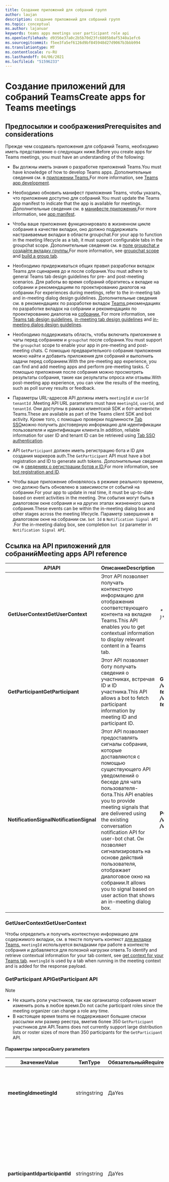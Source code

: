 ```yaml
---
title: Создание приложений для собраний групп
author: laujan
description: создание приложений для собраний групп
ms.topic: conceptual
ms.author: lajanuar
keywords: teams apps meetings user participant role api
ms.openlocfilehash: d9356e37a0c2b5b70d23fc6805b0af5340a1efc6
ms.sourcegitcommit: f5ee3fa5ef6126d9bf845948d27d9067b3bbb994
ms.translationtype: MT
ms.contentlocale: ru-RU
ms.lasthandoff: 04/06/2021
ms.locfileid: "51596233"
---
```

# <a name="create-apps-for-teams-meetings"></a><span data-ttu-id="787c5-104">Создание приложений для собраний Teams</span><span class="sxs-lookup"><span data-stu-id="787c5-104">Create apps for Teams meetings</span></span>

## <a name="prerequisites-and-considerations"></a><span data-ttu-id="787c5-105">Предпосылки и соображения</span><span class="sxs-lookup"><span data-stu-id="787c5-105">Prerequisites and considerations</span></span>

<span data-ttu-id="787c5-106">Прежде чем создавать приложения для собраний Teams, необходимо иметь представление о следующих ниже.</span><span class="sxs-lookup"><span data-stu-id="787c5-106">Before you create apps for Teams meetings, you must have an understanding of the following:</span></span>

* <span data-ttu-id="787c5-107">Вы должны иметь знания о разработке приложений Teams.</span><span class="sxs-lookup"><span data-stu-id="787c5-107">You must have knowledge of how to develop Teams apps.</span></span> <span data-ttu-id="787c5-108">Дополнительные сведения см. в [приложении Teams.](../overview.md)</span><span class="sxs-lookup"><span data-stu-id="787c5-108">For more information, see [Teams app development](../overview.md).</span></span>

* <span data-ttu-id="787c5-109">Необходимо обновить манифест приложения Teams, чтобы указать, что приложение доступно для собраний.</span><span class="sxs-lookup"><span data-stu-id="787c5-109">You must update the Teams app manifest to indicate that the app is available for meetings.</span></span> <span data-ttu-id="787c5-110">Дополнительные сведения см. в [манифесте приложения.](#update-your-app-manifest)</span><span class="sxs-lookup"><span data-stu-id="787c5-110">For more information, see [app manifest](#update-your-app-manifest).</span></span>

* <span data-ttu-id="787c5-111">Чтобы ваше приложение функционировало в жизненном цикле собрания в качестве вкладки, оно должно поддерживать настраиваемые вкладки в области groupchat.</span><span class="sxs-lookup"><span data-stu-id="787c5-111">For your app to function in the meeting lifecycle as a tab, it must support configurable tabs in the groupchat scope.</span></span> <span data-ttu-id="787c5-112">Дополнительные сведения см. в [поле groupchat и](../resources/schema/manifest-schema.md#configurabletabs) [создайте вкладку группы.](../build-your-first-app/build-channel-tab.md)</span><span class="sxs-lookup"><span data-stu-id="787c5-112">For more information, see [groupchat scope](../resources/schema/manifest-schema.md#configurabletabs) and [build a group tab](../build-your-first-app/build-channel-tab.md).</span></span>

* <span data-ttu-id="787c5-113">Необходимо придерживаться общих правил разработки вкладок Teams для сценариев до и после собрания.</span><span class="sxs-lookup"><span data-stu-id="787c5-113">You must adhere to general Teams tab design guidelines for pre- and post-meeting scenarios.</span></span> <span data-ttu-id="787c5-114">Для работы во время собраний обратитесь к вкладке на собрании и рекомендациям по проектированию диалогов на собрании.</span><span class="sxs-lookup"><span data-stu-id="787c5-114">For experiences during meetings, refer to the in-meeting tab and in-meeting dialog design guidelines.</span></span> <span data-ttu-id="787c5-115">Дополнительные сведения см. в рекомендациях по разработке вкладок [Teams,](../tabs/design/tabs.md)рекомендациях по разработке вкладок на собрании и рекомендациях по проектированию диалогов на [собрании.](../apps-in-teams-meetings/design/designing-apps-in-meetings.md#use-an-in-meeting-dialog) [](../apps-in-teams-meetings/design/designing-apps-in-meetings.md#use-an-in-meeting-tab)</span><span class="sxs-lookup"><span data-stu-id="787c5-115">For more information, see [Teams tab design guidelines](../tabs/design/tabs.md), [in-meeting tab design guidelines](../apps-in-teams-meetings/design/designing-apps-in-meetings.md#use-an-in-meeting-tab) and [in-meeting dialog design guidelines](../apps-in-teams-meetings/design/designing-apps-in-meetings.md#use-an-in-meeting-dialog).</span></span>

* <span data-ttu-id="787c5-116">Необходимо поддерживать область, чтобы включить приложение в чаты перед собранием и `groupchat` после собрания.</span><span class="sxs-lookup"><span data-stu-id="787c5-116">You must support the `groupchat` scope to enable your app in pre-meeting and post-meeting chats.</span></span> <span data-ttu-id="787c5-117">С помощью предварительного собрания приложения можно найти и добавить приложения для собраний и выполнить задачи перед собранием.</span><span class="sxs-lookup"><span data-stu-id="787c5-117">With the pre-meeting app experience, you can find and add meeting apps and perform pre-meeting tasks.</span></span> <span data-ttu-id="787c5-118">С помощью приложения после собрания можно просмотреть результаты собрания, такие как результаты опроса или отзывы.</span><span class="sxs-lookup"><span data-stu-id="787c5-118">With post-meeting app experience, you can view the results of the meeting, such as poll survey results or feedback.</span></span>

* <span data-ttu-id="787c5-119">Параметры URL-адресов API должны иметь `meetingId` и `userId` `tenantId` .</span><span class="sxs-lookup"><span data-stu-id="787c5-119">Meeting API URL parameters must have `meetingId`, `userId`, and `tenantId`.</span></span> <span data-ttu-id="787c5-120">Они доступны в рамках клиентской SDK и бот-активности Teams.</span><span class="sxs-lookup"><span data-stu-id="787c5-120">These are available as part of the Teams client SDK and bot activity.</span></span> <span data-ttu-id="787c5-121">Кроме того, с помощью проверки подлинности [Tab SSO](../tabs/how-to/authentication/auth-aad-sso.md)можно получить достоверную информацию для идентификации пользователя и идентификации клиента.</span><span class="sxs-lookup"><span data-stu-id="787c5-121">In addition, reliable information for user ID and tenant ID can be retrieved using [Tab SSO authentication](../tabs/how-to/authentication/auth-aad-sso.md).</span></span>

* <span data-ttu-id="787c5-122">API `GetParticipant` должен иметь регистрацию бота и ID для создания маркеров auth.</span><span class="sxs-lookup"><span data-stu-id="787c5-122">The `GetParticipant` API must have a bot registration and ID to generate auth tokens.</span></span> <span data-ttu-id="787c5-123">Дополнительные сведения см. в [сведениях о регистрации ботов и ID.](../build-your-first-app/build-bot.md)</span><span class="sxs-lookup"><span data-stu-id="787c5-123">For more information, see [bot registration and ID](../build-your-first-app/build-bot.md).</span></span>

* <span data-ttu-id="787c5-124">Чтобы ваше приложение обновлялось в режиме реального времени, оно должно быть обновлено в зависимости от событий на собрании.</span><span class="sxs-lookup"><span data-stu-id="787c5-124">For your app to update in real time, it must be up-to-date based on event activities in the meeting.</span></span> <span data-ttu-id="787c5-125">Эти события могут быть в диалоговом окне собрания и на других этапах жизненного цикла собрания.</span><span class="sxs-lookup"><span data-stu-id="787c5-125">These events can be within the in-meeting dialog box and other stages across the meeting lifecycle.</span></span> <span data-ttu-id="787c5-126">Параметр завершения в диалоговом окне на собрании см. `bot Id` в `Notification Signal API` .</span><span class="sxs-lookup"><span data-stu-id="787c5-126">For the in-meeting dialog box, see completion `bot Id` parameter in `Notification Signal API`.</span></span>

## <a name="meeting-apps-api-reference"></a><span data-ttu-id="787c5-127">Ссылка на API приложений для собраний</span><span class="sxs-lookup"><span data-stu-id="787c5-127">Meeting apps API reference</span></span>

|<span data-ttu-id="787c5-128">API</span><span class="sxs-lookup"><span data-stu-id="787c5-128">API</span></span>|<span data-ttu-id="787c5-129">Описание</span><span class="sxs-lookup"><span data-stu-id="787c5-129">Description</span></span>|<span data-ttu-id="787c5-130">Запрос</span><span class="sxs-lookup"><span data-stu-id="787c5-130">Request</span></span>|<span data-ttu-id="787c5-131">Source</span><span class="sxs-lookup"><span data-stu-id="787c5-131">Source</span></span>|
|---|---|----|---|
|<span data-ttu-id="787c5-132">**GetUserContext**</span><span class="sxs-lookup"><span data-stu-id="787c5-132">**GetUserContext**</span></span>| <span data-ttu-id="787c5-133">Этот API позволяет получать контекстную информацию для отображения соответствующего контента на вкладке Teams.</span><span class="sxs-lookup"><span data-stu-id="787c5-133">This API enables you to get contextual information to display relevant content in a Teams tab.</span></span> |<span data-ttu-id="787c5-134">_**microsoftTeams.getContext() => { /*...\* / } )*\*_</span><span class="sxs-lookup"><span data-stu-id="787c5-134">_**microsoftTeams.getContext( ( ) => {  /*...*/ } )**_</span></span>|<span data-ttu-id="787c5-135">Клиент Microsoft Teams SDK</span><span class="sxs-lookup"><span data-stu-id="787c5-135">Microsoft Teams client SDK</span></span>|
|<span data-ttu-id="787c5-136">**GetParticipant**</span><span class="sxs-lookup"><span data-stu-id="787c5-136">**GetParticipant**</span></span>| <span data-ttu-id="787c5-137">Этот API позволяет боту получать сведения о участниках, встречая ID и ID участника.</span><span class="sxs-lookup"><span data-stu-id="787c5-137">This API allows a bot to fetch participant information by meeting ID and participant ID.</span></span> |<span data-ttu-id="787c5-138">**GET** _**/v1/meetings/{meetingId}/participants/{participantsId}?tenantId={tenantId}**_</span><span class="sxs-lookup"><span data-stu-id="787c5-138">**GET** _**/v1/meetings/{meetingId}/participants/{participantId}?tenantId={tenantId}**_</span></span> |<span data-ttu-id="787c5-139">Microsoft Bot Framework SDK</span><span class="sxs-lookup"><span data-stu-id="787c5-139">Microsoft Bot Framework SDK</span></span>|
|<span data-ttu-id="787c5-140">**NotificationSignal**</span><span class="sxs-lookup"><span data-stu-id="787c5-140">**NotificationSignal**</span></span> | <span data-ttu-id="787c5-141">Этот API позволяет предоставлять сигналы собрания, которые доставляются с помощью существующего API уведомлений о беседе для чата пользователя-бота.</span><span class="sxs-lookup"><span data-stu-id="787c5-141">This API enables you to provide meeting signals that are delivered using the existing conversation notification API for user-bot chat.</span></span> <span data-ttu-id="787c5-142">Он позволяет сигнализировать на основе действий пользователя, отображает диалоговое окно на собрании.</span><span class="sxs-lookup"><span data-stu-id="787c5-142">It allows you to signal based on user action that shows an in-meeting dialog box.</span></span> |<span data-ttu-id="787c5-143">**POST** _**/v3/conversations/{conversationId}/activities**_</span><span class="sxs-lookup"><span data-stu-id="787c5-143">**POST** _**/v3/conversations/{conversationId}/activities**_</span></span>|<span data-ttu-id="787c5-144">Microsoft Bot Framework SDK</span><span class="sxs-lookup"><span data-stu-id="787c5-144">Microsoft Bot Framework SDK</span></span>|

### <a name="getusercontext"></a><span data-ttu-id="787c5-145">GetUserContext</span><span class="sxs-lookup"><span data-stu-id="787c5-145">GetUserContext</span></span>

<span data-ttu-id="787c5-146">Чтобы определить и получить контекстную информацию для содержимого вкладки, см. в тексте получить контекст [для вкладки Teams.](../tabs/how-to/access-teams-context.md#getting-context-by-using-the-microsoft-teams-javascript-library) `meetingId` используется вкладками при работе в контексте собрания и добавляется для полезной нагрузки ответа.</span><span class="sxs-lookup"><span data-stu-id="787c5-146">To identify and retrieve contextual information for your tab content, see [get context for your Teams tab](../tabs/how-to/access-teams-context.md#getting-context-by-using-the-microsoft-teams-javascript-library). `meetingId` is used by a tab when running in the meeting context and is added for the response payload.</span></span>

### <a name="getparticipant-api"></a><span data-ttu-id="787c5-147">GetParticipant API</span><span class="sxs-lookup"><span data-stu-id="787c5-147">GetParticipant API</span></span>

> [!NOTE]
> * <span data-ttu-id="787c5-148">Не кэшить роли участников, так как организатор собрания может изменить роль в любое время.</span><span class="sxs-lookup"><span data-stu-id="787c5-148">Do not cache participant roles since the meeting organizer can change a role any time.</span></span>
> * <span data-ttu-id="787c5-149">В настоящее время teams не поддерживают большие списки рассылки или размер реестра, вметив более 350 `GetParticipant` участников для API.</span><span class="sxs-lookup"><span data-stu-id="787c5-149">Teams does not currently support large distribution lists or roster sizes of more than 350 participants for the `GetParticipant` API.</span></span>

#### <a name="query-parameters"></a><span data-ttu-id="787c5-150">Параметры запроса</span><span class="sxs-lookup"><span data-stu-id="787c5-150">Query parameters</span></span>

|<span data-ttu-id="787c5-151">Значение</span><span class="sxs-lookup"><span data-stu-id="787c5-151">Value</span></span>|<span data-ttu-id="787c5-152">Тип</span><span class="sxs-lookup"><span data-stu-id="787c5-152">Type</span></span>|<span data-ttu-id="787c5-153">Обязательный</span><span class="sxs-lookup"><span data-stu-id="787c5-153">Required</span></span>|<span data-ttu-id="787c5-154">Описание</span><span class="sxs-lookup"><span data-stu-id="787c5-154">Description</span></span>|
|---|---|----|---|
|<span data-ttu-id="787c5-155">**meetingId**</span><span class="sxs-lookup"><span data-stu-id="787c5-155">**meetingId**</span></span>| <span data-ttu-id="787c5-156">string</span><span class="sxs-lookup"><span data-stu-id="787c5-156">string</span></span> | <span data-ttu-id="787c5-157">Да</span><span class="sxs-lookup"><span data-stu-id="787c5-157">Yes</span></span> | <span data-ttu-id="787c5-158">Идентификатор собрания доступен через Bot Invoke и Teams Client SDK.</span><span class="sxs-lookup"><span data-stu-id="787c5-158">The meeting identifier is available through Bot Invoke and Teams Client SDK.</span></span>|
|<span data-ttu-id="787c5-159">**participantId**</span><span class="sxs-lookup"><span data-stu-id="787c5-159">**participantId**</span></span>| <span data-ttu-id="787c5-160">string</span><span class="sxs-lookup"><span data-stu-id="787c5-160">string</span></span> | <span data-ttu-id="787c5-161">Да</span><span class="sxs-lookup"><span data-stu-id="787c5-161">Yes</span></span> | <span data-ttu-id="787c5-162">ID участника — это пользовательский ИД.</span><span class="sxs-lookup"><span data-stu-id="787c5-162">The participant ID is the user ID.</span></span> <span data-ttu-id="787c5-163">Он доступен в SSO tab, Bot Invoke и Teams Client SDK.</span><span class="sxs-lookup"><span data-stu-id="787c5-163">It is available in Tab SSO, Bot Invoke, and Teams Client SDK.</span></span> <span data-ttu-id="787c5-164">Рекомендуется получить ID участника из SSO Tab.</span><span class="sxs-lookup"><span data-stu-id="787c5-164">It is recommended to get a participant ID from the Tab SSO.</span></span> |
|<span data-ttu-id="787c5-165">**tenantId**</span><span class="sxs-lookup"><span data-stu-id="787c5-165">**tenantId**</span></span>| <span data-ttu-id="787c5-166">string</span><span class="sxs-lookup"><span data-stu-id="787c5-166">string</span></span> | <span data-ttu-id="787c5-167">Да</span><span class="sxs-lookup"><span data-stu-id="787c5-167">Yes</span></span> | <span data-ttu-id="787c5-168">Для пользователей-клиентов требуется ID клиента.</span><span class="sxs-lookup"><span data-stu-id="787c5-168">The tenant ID is required for the tenant users.</span></span> <span data-ttu-id="787c5-169">Он доступен в SSO tab, Bot Invoke и Teams Client SDK.</span><span class="sxs-lookup"><span data-stu-id="787c5-169">It is available in Tab SSO, Bot Invoke, and Teams Client SDK.</span></span> <span data-ttu-id="787c5-170">Рекомендуется получить ID клиента из SSO tab.</span><span class="sxs-lookup"><span data-stu-id="787c5-170">It is recommended to get a tenant ID from the Tab SSO.</span></span> |

#### <a name="example"></a><span data-ttu-id="787c5-171">Пример</span><span class="sxs-lookup"><span data-stu-id="787c5-171">Example</span></span>

# <a name="c"></a>[<span data-ttu-id="787c5-172">C#</span><span class="sxs-lookup"><span data-stu-id="787c5-172">C#</span></span>](#tab/dotnet)

```csharp
protected override async Task OnMessageActivityAsync(ITurnContext<IMessageActivity> turnContext, CancellationToken cancellationToken)
{
  TeamsMeetingParticipant participant = GetMeetingParticipantAsync(turnContext, "yourMeetingId", "yourParticipantId", "yourTenantId");
  TeamsChannelAccount member = participant.User;
  MeetingParticipantInfo meetingInfo = participant.Meeting;
  ConversationAccount conversation = participant.Conversation;

  await turnContext.SendActivityAsync(MessageFactory.Text($"The participant role is: {meetingInfo.Role}"), cancellationToken);
}

```

# <a name="javascript"></a>[<span data-ttu-id="787c5-173">JavaScript</span><span class="sxs-lookup"><span data-stu-id="787c5-173">JavaScript</span></span>](#tab/javascript)

```typescript

export class MyBot extends TeamsActivityHandler {
    constructor() {
        super();
        this.onMessage(async (context, next) => {
            TeamsMeetingParticipant participant = getMeetingParticipant(turnContext, "yourMeetingId", "yourParticipantId", "yourTenantId");
            let member = participant.user;
            let meetingInfo = participant.meeting;
            let conversation = participant.conversation;
            
            await context.sendActivity(`The participant role is: '${meetingInfo.role}'`);
            await next();
        });
    }
}

```

# <a name="json"></a>[<span data-ttu-id="787c5-174">JSON</span><span class="sxs-lookup"><span data-stu-id="787c5-174">JSON</span></span>](#tab/json)

```http
GET /v1/meetings/{meetingId}/participants/{participantId}?tenantId={tenantId}
```

* * *

<span data-ttu-id="787c5-175">Тело ответа JSON для `GetParticipant` API:</span><span class="sxs-lookup"><span data-stu-id="787c5-175">The JSON response body for `GetParticipant` API is:</span></span>

```json
{
   "user":{
      "id":"29:1JKiJGPAX9TTxtGxhVo0wLx_zwzo-gG8Z-X03306vBwi9p-xMTEbDXsT6KH7-0kkTS8cD-2zkrsoV6f5WJ6_aYw",
      "aadObjectId":"e236c4bf-88b1-4f3a-b1d7-8891dfc332b5",
      "name":"Bob Young",
      "givenName":"Bob",
      "surname":"Young",
      "email":"Bob.young@microsoft.com",
      "userPrincipalName":"Bob.young@microsoft.com",
      "tenantId":"2fe477ab-0efc-4dfd-bde2-484374e2c373",
      "userRole":"user"
   },
   "meeting":{
      "role ":"Presenter",
      "inMeeting":true
   },
   "conversation":{
      "id":"<conversation id>",
      "isGroup":true
   }
}
```

#### <a name="response-codes"></a><span data-ttu-id="787c5-176">Коды ответа</span><span class="sxs-lookup"><span data-stu-id="787c5-176">Response codes</span></span>

|<span data-ttu-id="787c5-177">Код ответа</span><span class="sxs-lookup"><span data-stu-id="787c5-177">Response code</span></span>|<span data-ttu-id="787c5-178">Описание</span><span class="sxs-lookup"><span data-stu-id="787c5-178">Description</span></span>|
|---|---|
| <span data-ttu-id="787c5-179">**403**</span><span class="sxs-lookup"><span data-stu-id="787c5-179">**403**</span></span> | <span data-ttu-id="787c5-180">Приложение не может получать сведения о участниках.</span><span class="sxs-lookup"><span data-stu-id="787c5-180">The app is not allowed to get participant information.</span></span> <span data-ttu-id="787c5-181">Это наиболее распространенный ответ на ошибки, который запускается, если приложение не установлено на собрании.</span><span class="sxs-lookup"><span data-stu-id="787c5-181">This is the most common error response and is triggered if the app is not installed in the meeting.</span></span> <span data-ttu-id="787c5-182">Например, если приложение отключено администратором клиента или заблокировано во время переноса веб-сайтов в прямом эфире.</span><span class="sxs-lookup"><span data-stu-id="787c5-182">For example, if the app is disabled by tenant admin or blocked during live site migration.</span></span>|
| <span data-ttu-id="787c5-183">**200**</span><span class="sxs-lookup"><span data-stu-id="787c5-183">**200**</span></span> | <span data-ttu-id="787c5-184">Данные участника успешно извлекаются.</span><span class="sxs-lookup"><span data-stu-id="787c5-184">The participant information is successfully retrieved.</span></span>|
| <span data-ttu-id="787c5-185">**401**</span><span class="sxs-lookup"><span data-stu-id="787c5-185">**401**</span></span> | <span data-ttu-id="787c5-186">Приложение отвечает недействительным маркером.</span><span class="sxs-lookup"><span data-stu-id="787c5-186">The app responds with an invalid token.</span></span>|
| <span data-ttu-id="787c5-187">**404**</span><span class="sxs-lookup"><span data-stu-id="787c5-187">**404**</span></span> | <span data-ttu-id="787c5-188">Собрание истеко или участник не может быть найден.</span><span class="sxs-lookup"><span data-stu-id="787c5-188">The meeting has either expired or participant cannot be found.</span></span>|
| <span data-ttu-id="787c5-189">**500**</span><span class="sxs-lookup"><span data-stu-id="787c5-189">**500**</span></span> | <span data-ttu-id="787c5-190">Срок действия собрания истек более 60 дней с момента окончания собрания, либо у участника нет разрешений, основанных на их роли.</span><span class="sxs-lookup"><span data-stu-id="787c5-190">The meeting has either expired more than 60 days since the meeting ended or the participant does not have permissions based on their role.</span></span>|

### <a name="notificationsignal-api"></a><span data-ttu-id="787c5-191">NotificationSignal API</span><span class="sxs-lookup"><span data-stu-id="787c5-191">NotificationSignal API</span></span>

<span data-ttu-id="787c5-192">Все пользователи на собрании получают уведомления, отправленные через `NotificationSignal` API.</span><span class="sxs-lookup"><span data-stu-id="787c5-192">All users in a meeting receive the notifications sent through the `NotificationSignal` API.</span></span>

> [!NOTE]
> * <span data-ttu-id="787c5-193">При вызове диалогового окна на собрании содержимое представляется в качестве сообщения чата.</span><span class="sxs-lookup"><span data-stu-id="787c5-193">When an in-meeting dialog box is invoked, the content is presented as a chat message.</span></span>
> * <span data-ttu-id="787c5-194">В настоящее время отправка целевых уведомлений не поддерживается.</span><span class="sxs-lookup"><span data-stu-id="787c5-194">Currently, sending targeted notifications is not supported.</span></span>

#### <a name="query-parameters"></a><span data-ttu-id="787c5-195">Параметры запроса</span><span class="sxs-lookup"><span data-stu-id="787c5-195">Query parameters</span></span>

|<span data-ttu-id="787c5-196">Значение</span><span class="sxs-lookup"><span data-stu-id="787c5-196">Value</span></span>|<span data-ttu-id="787c5-197">Тип</span><span class="sxs-lookup"><span data-stu-id="787c5-197">Type</span></span>|<span data-ttu-id="787c5-198">Обязательный</span><span class="sxs-lookup"><span data-stu-id="787c5-198">Required</span></span>|<span data-ttu-id="787c5-199">Описание</span><span class="sxs-lookup"><span data-stu-id="787c5-199">Description</span></span>|
|---|---|----|---|
|<span data-ttu-id="787c5-200">**conversationId**</span><span class="sxs-lookup"><span data-stu-id="787c5-200">**conversationId**</span></span>| <span data-ttu-id="787c5-201">string</span><span class="sxs-lookup"><span data-stu-id="787c5-201">string</span></span> | <span data-ttu-id="787c5-202">Да</span><span class="sxs-lookup"><span data-stu-id="787c5-202">Yes</span></span> | <span data-ttu-id="787c5-203">Идентификатор беседы доступен в рамках вызова бота</span><span class="sxs-lookup"><span data-stu-id="787c5-203">The conversation identifier is available as part of bot invoke</span></span> |

#### <a name="example"></a><span data-ttu-id="787c5-204">Пример</span><span class="sxs-lookup"><span data-stu-id="787c5-204">Example</span></span>

<span data-ttu-id="787c5-205">Объявляется `Bot ID` в манифесте, и бот получает объект результата.</span><span class="sxs-lookup"><span data-stu-id="787c5-205">The `Bot ID` is declared in the manifest and the bot receives a result object.</span></span>

> [!NOTE]
> * <span data-ttu-id="787c5-206">Параметр `completionBotId` необязательный `externalResourceUrl` в примере запрашиваемой полезной нагрузки.</span><span class="sxs-lookup"><span data-stu-id="787c5-206">The `completionBotId` parameter of the `externalResourceUrl` is optional in the requested payload example.</span></span> <span data-ttu-id="787c5-207">`Bot ID` объявляется в манифесте, и бот получает объект результата.</span><span class="sxs-lookup"><span data-stu-id="787c5-207">`Bot ID` is declared in the manifest and the bot receives a result object.</span></span>
> * <span data-ttu-id="787c5-208">Параметры `externalResourceUrl` ширины и высоты должны быть в пикселях.</span><span class="sxs-lookup"><span data-stu-id="787c5-208">The `externalResourceUrl` width and height parameters must be in pixels.</span></span> <span data-ttu-id="787c5-209">Чтобы размеры были в пределах допустимого, см. в [рекомендациях по проектированию.](design/designing-apps-in-meetings.md)</span><span class="sxs-lookup"><span data-stu-id="787c5-209">To ensure the dimensions are within the allowed limits, see [design guidelines](design/designing-apps-in-meetings.md).</span></span>
> * <span data-ttu-id="787c5-210">URL-адрес — это страница, загруженная в диалоговом окне на `<iframe>` собрании.</span><span class="sxs-lookup"><span data-stu-id="787c5-210">The URL is the page loaded as an `<iframe>` in the in-meeting dialog box.</span></span> <span data-ttu-id="787c5-211">Домен должен быть в массиве приложения в `validDomains` манифесте приложения.</span><span class="sxs-lookup"><span data-stu-id="787c5-211">The domain must be in the app's `validDomains` array in your app manifest.</span></span>

# <a name="c"></a>[<span data-ttu-id="787c5-212">C#</span><span class="sxs-lookup"><span data-stu-id="787c5-212">C#</span></span>](#tab/dotnet)

```csharp
Activity activity = MessageFactory.Text("This is a meeting signal test");

activity.ChannelData = new TeamsChannelData
  {
    Notification = new NotificationInfo()
                    {
                        AlertInMeeting = true,
                        ExternalResourceUrl = "https://teams.microsoft.com/l/bubble/APP_ID?url=<url>&height=<height>&width=<width>&title=<title>&completionBotId=BOT_APP_ID"
                    }
  };
await turnContext.SendActivityAsync(activity).ConfigureAwait(false);
```

# <a name="javascript"></a>[<span data-ttu-id="787c5-213">JavaScript</span><span class="sxs-lookup"><span data-stu-id="787c5-213">JavaScript</span></span>](#tab/javascript)

```javascript

const replyActivity = MessageFactory.text('Hi'); // this could be an adaptive card instead
replyActivity.channelData = {
    notification: {
        alertInMeeting: true,
        externalResourceUrl: 'https://teams.microsoft.com/l/bubble/APP_ID?url=<url>&height=<height>&width=<width>&title=<title>&completionBotId=BOT_APP_ID’
    }
};
await context.sendActivity(replyActivity);
```

# <a name="json"></a>[<span data-ttu-id="787c5-214">JSON</span><span class="sxs-lookup"><span data-stu-id="787c5-214">JSON</span></span>](#tab/json)

```http
POST /v3/conversations/{conversationId}/activities

{
    "type": "message",
    "text": "John Phillips assigned you a weekly todo",
    "summary": "Don't forget to meet with Marketing next week",
    "channelData": {
        "notification": {
            "alertInMeeting": true,
            "externalResourceUrl": "https://teams.microsoft.com/l/bubble/APP_ID?url=<url>&height=<height>&width=<width>&title=<title>&completionBotId=BOT_APP_ID"
        }
    },
    "replyToId": "1493070356924"
}
```

* * *

#### <a name="response-codes"></a><span data-ttu-id="787c5-215">Коды ответа</span><span class="sxs-lookup"><span data-stu-id="787c5-215">Response codes</span></span>

|<span data-ttu-id="787c5-216">Код ответа</span><span class="sxs-lookup"><span data-stu-id="787c5-216">Response code</span></span>|<span data-ttu-id="787c5-217">Описание</span><span class="sxs-lookup"><span data-stu-id="787c5-217">Description</span></span>|
|---|---|
| <span data-ttu-id="787c5-218">**201**</span><span class="sxs-lookup"><span data-stu-id="787c5-218">**201**</span></span> | <span data-ttu-id="787c5-219">Успешно отправляется действие с сигналом</span><span class="sxs-lookup"><span data-stu-id="787c5-219">The activity with signal is successfully sent</span></span> |
| <span data-ttu-id="787c5-220">**401**</span><span class="sxs-lookup"><span data-stu-id="787c5-220">**401**</span></span> | <span data-ttu-id="787c5-221">Приложение отвечает недействительным маркером.</span><span class="sxs-lookup"><span data-stu-id="787c5-221">The app responds with an invalid token.</span></span> |
| <span data-ttu-id="787c5-222">**403**</span><span class="sxs-lookup"><span data-stu-id="787c5-222">**403**</span></span> | <span data-ttu-id="787c5-223">Приложение не может отправить сигнал.</span><span class="sxs-lookup"><span data-stu-id="787c5-223">The app is unable to send the signal.</span></span> <span data-ttu-id="787c5-224">Это может произойти из-за различных причин, таких как отключение приложения администратором клиента, блокировка приложения во время переноса веб-сайта в прямом эфире и так далее.</span><span class="sxs-lookup"><span data-stu-id="787c5-224">This can happen due to various reasons such as the tenant admin disables the app, the app is blocked during live site migration, and so on.</span></span> <span data-ttu-id="787c5-225">В этом случае полезное сообщение содержит подробное сообщение об ошибке.</span><span class="sxs-lookup"><span data-stu-id="787c5-225">In this case, the payload contains a detailed error message.</span></span> |
| <span data-ttu-id="787c5-226">**404**</span><span class="sxs-lookup"><span data-stu-id="787c5-226">**404**</span></span> | <span data-ttu-id="787c5-227">Чат собрания не существует.</span><span class="sxs-lookup"><span data-stu-id="787c5-227">The meeting chat does not exist.</span></span> |

## <a name="enable-your-app-for-teams-meetings"></a><span data-ttu-id="787c5-228">Включить приложение для собраний Teams</span><span class="sxs-lookup"><span data-stu-id="787c5-228">Enable your app for Teams meetings</span></span>

### <a name="update-your-app-manifest"></a><span data-ttu-id="787c5-229">Обновление манифеста приложения</span><span class="sxs-lookup"><span data-stu-id="787c5-229">Update your app manifest</span></span>

<span data-ttu-id="787c5-230">Возможности приложения собраний объявляются в манифесте приложения с помощью `configurableTabs` массивов и `scopes` `context` массивов.</span><span class="sxs-lookup"><span data-stu-id="787c5-230">The meetings app capabilities are declared in your app manifest using the `configurableTabs`, `scopes`, and `context` arrays.</span></span> <span data-ttu-id="787c5-231">Область определяет, кому и в котором контекст определяет, где доступно ваше приложение.</span><span class="sxs-lookup"><span data-stu-id="787c5-231">Scope defines to whom and context defines where your app is available.</span></span>

> [!NOTE]
> <span data-ttu-id="787c5-232">Попробуйте обновить манифест приложения с помощью [схемы манифеста.](../resources/schema/manifest-schema-dev-preview.md)</span><span class="sxs-lookup"><span data-stu-id="787c5-232">Try updating your app manifest with the [manifest schema](../resources/schema/manifest-schema-dev-preview.md).</span></span>
> <span data-ttu-id="787c5-233">Приложениям на собраниях нужна *область группового чата.*</span><span class="sxs-lookup"><span data-stu-id="787c5-233">Apps in meetings need *groupchat* scope.</span></span> <span data-ttu-id="787c5-234">Область *команды* работает только для вкладок в каналах.</span><span class="sxs-lookup"><span data-stu-id="787c5-234">The *team* scope works for tabs in channels only.</span></span>

```json

"configurableTabs": [
    {
      "configurationUrl": "https://contoso.com/teamstab/configure",
      "canUpdateConfiguration": true,
      "scopes": [
        "team",
        "groupchat"
      ],
      "context":[
        "channelTab",
        "privateChatTab",
        "meetingChatTab",
        "meetingDetailsTab",
        "meetingSidePanel",
        "meetingStage"
     ]
    }
  ]
```
> [!NOTE]
> <span data-ttu-id="787c5-235">`meetingStage` в настоящее время доступна только в предварительном просмотре разработчика.</span><span class="sxs-lookup"><span data-stu-id="787c5-235">`meetingStage` is currently available in developer preview only.</span></span>

### <a name="context-property"></a><span data-ttu-id="787c5-236">Свойство Context</span><span class="sxs-lookup"><span data-stu-id="787c5-236">Context property</span></span>

<span data-ttu-id="787c5-237">Вкладка `context` и свойства позволяют `scopes` определить, где должно отображаться ваше приложение.</span><span class="sxs-lookup"><span data-stu-id="787c5-237">The tab `context` and `scopes` properties enable you to determine where your app must appear.</span></span> <span data-ttu-id="787c5-238">Вкладки в области или области `team` `groupchat` могут иметь несколько контекстов.</span><span class="sxs-lookup"><span data-stu-id="787c5-238">Tabs in the `team` or `groupchat` scope can have more than one context.</span></span> <span data-ttu-id="787c5-239">Ниже ниже 10 значений для свойства, из которого можно использовать все или некоторые `context` из этих значений:</span><span class="sxs-lookup"><span data-stu-id="787c5-239">Following are the values for the `context` property from which you can use all or some of the values:</span></span>

|<span data-ttu-id="787c5-240">Значение</span><span class="sxs-lookup"><span data-stu-id="787c5-240">Value</span></span>|<span data-ttu-id="787c5-241">Описание</span><span class="sxs-lookup"><span data-stu-id="787c5-241">Description</span></span>|
|---|---|
| <span data-ttu-id="787c5-242">**channelTab**</span><span class="sxs-lookup"><span data-stu-id="787c5-242">**channelTab**</span></span> | <span data-ttu-id="787c5-243">Вкладка в загонах канала команды.</span><span class="sxs-lookup"><span data-stu-id="787c5-243">A tab in the header of a team channel.</span></span> |
| <span data-ttu-id="787c5-244">**privateChatTab**</span><span class="sxs-lookup"><span data-stu-id="787c5-244">**privateChatTab**</span></span> | <span data-ttu-id="787c5-245">Вкладка в загонах группового чата между набором пользователей, не в контексте группы или собрания.</span><span class="sxs-lookup"><span data-stu-id="787c5-245">A tab in the header of a group chat between a set of users not in the context of a team or meeting.</span></span> |
| <span data-ttu-id="787c5-246">**meetingChatTab**</span><span class="sxs-lookup"><span data-stu-id="787c5-246">**meetingChatTab**</span></span> | <span data-ttu-id="787c5-247">Вкладка в загонах группового чата между набором пользователей в контексте запланированного собрания.</span><span class="sxs-lookup"><span data-stu-id="787c5-247">A tab in the header of a group chat between a set of users in the context of a scheduled meeting.</span></span> |
| <span data-ttu-id="787c5-248">**meetingDetailsTab**</span><span class="sxs-lookup"><span data-stu-id="787c5-248">**meetingDetailsTab**</span></span> | <span data-ttu-id="787c5-249">Вкладка в загонах сведений о собрании для просмотра календаря.</span><span class="sxs-lookup"><span data-stu-id="787c5-249">A tab in the header of the meeting details view of the calendar.</span></span> |
| <span data-ttu-id="787c5-250">**meetingSidePanel**</span><span class="sxs-lookup"><span data-stu-id="787c5-250">**meetingSidePanel**</span></span> | <span data-ttu-id="787c5-251">Панель на собрании, открытая с помощью единой панели (U-bar).</span><span class="sxs-lookup"><span data-stu-id="787c5-251">An in-meeting panel opened via the unified bar (U-bar).</span></span> |
| <span data-ttu-id="787c5-252">**meetingStage**</span><span class="sxs-lookup"><span data-stu-id="787c5-252">**meetingStage**</span></span> | <span data-ttu-id="787c5-253">Приложение из боковогопанеля можно использовать на стадии собрания.</span><span class="sxs-lookup"><span data-stu-id="787c5-253">An app from the sidepanel can be shared to the meeting stage.</span></span> |

> [!NOTE]
> <span data-ttu-id="787c5-254">`Context` свойство в настоящее время не поддерживается для мобильных клиентов.</span><span class="sxs-lookup"><span data-stu-id="787c5-254">`Context` property is currently not supported on mobile clients.</span></span>

## <a name="configure-your-app-for-meeting-scenarios"></a><span data-ttu-id="787c5-255">Настройка приложения для сценариев собраний</span><span class="sxs-lookup"><span data-stu-id="787c5-255">Configure your app for meeting scenarios</span></span>

> [!NOTE]
> * <span data-ttu-id="787c5-256">Чтобы приложение было видимым в галерее вкладок, оно должно поддерживать настраиваемые вкладки и область группового чата.</span><span class="sxs-lookup"><span data-stu-id="787c5-256">For your app to be visible in the tab gallery it must support configurable tabs and the group chat scope.</span></span>
> * <span data-ttu-id="787c5-257">Мобильные клиенты поддерживают вкладки только на этапах предварительного и после собраний.</span><span class="sxs-lookup"><span data-stu-id="787c5-257">Mobile clients support tabs only in pre and post meeting stages.</span></span>
> * <span data-ttu-id="787c5-258">В настоящее время в мобильных клиентах не поддерживается диалоговое окно и вкладка на собрании.</span><span class="sxs-lookup"><span data-stu-id="787c5-258">The in-meeting experiences that is in-meeting dialog box and tab is currently not supported on mobile clients.</span></span> <span data-ttu-id="787c5-259">Дополнительные сведения см. [в руководстве по вкладки на мобильных](../tabs/design/tabs-mobile.md) устройствах при создании вкладок для мобильных устройств.</span><span class="sxs-lookup"><span data-stu-id="787c5-259">For more information, see [guidance for tabs on mobile](../tabs/design/tabs-mobile.md) when creating your tabs for mobile.</span></span>

### <a name="before-a-meeting"></a><span data-ttu-id="787c5-260">Перед собранием</span><span class="sxs-lookup"><span data-stu-id="787c5-260">Before a meeting</span></span>

<span data-ttu-id="787c5-261">Перед собранием пользователи могут добавлять вкладки, боты и расширения обмена сообщениями на собрание.</span><span class="sxs-lookup"><span data-stu-id="787c5-261">Before a meeting, users can add tabs, bots and messaging extensions to a meeting.</span></span> <span data-ttu-id="787c5-262">Пользователи с ролями организатора и презентовщика могут добавлять вкладки в собрание.</span><span class="sxs-lookup"><span data-stu-id="787c5-262">Users with organizer and presenter roles can add tabs to a meeting.</span></span>

<span data-ttu-id="787c5-263">**Добавление вкладки к собранию**</span><span class="sxs-lookup"><span data-stu-id="787c5-263">**To add a tab to a meeting**</span></span>

1. <span data-ttu-id="787c5-264">В календаре выберите собрание, на которое нужно добавить вкладку.</span><span class="sxs-lookup"><span data-stu-id="787c5-264">In your calendar, select a meeting to which you want to add a tab.</span></span>
1. <span data-ttu-id="787c5-265">Выберите **вкладку Details** и выберите плюс</span><span class="sxs-lookup"><span data-stu-id="787c5-265">Select the **Details** tab and select plus</span></span> <img src="~/assets/images/apps-in-meetings/plusbutton.png" alt="Plus button" width="30"/><span data-ttu-id="787c5-266">.</span><span class="sxs-lookup"><span data-stu-id="787c5-266">.</span></span> <span data-ttu-id="787c5-267">Отображается галерея вкладок.</span><span class="sxs-lookup"><span data-stu-id="787c5-267">The tab gallery appears.</span></span>

    ![Опыт предварительного собрания](../assets/images/apps-in-meetings/PreMeeting.png)

1. <span data-ttu-id="787c5-269">В галерее вкладок выберите приложение, которое необходимо добавить, и выполните необходимые действия.</span><span class="sxs-lookup"><span data-stu-id="787c5-269">In the tab gallery, select the app that you want to add and follow the steps as required.</span></span> <span data-ttu-id="787c5-270">Приложение устанавливается в качестве вкладки.</span><span class="sxs-lookup"><span data-stu-id="787c5-270">The app is installed as a tab.</span></span>
    > [!NOTE] 
    > <span data-ttu-id="787c5-271">В настоящее время на вкладке "Собрания" сведения о собраниях и сведения о участниках не поддерживаются.</span><span class="sxs-lookup"><span data-stu-id="787c5-271">Currently, in meetings tab, getting meeting details and participant information is not supported.</span></span>

<span data-ttu-id="787c5-272">**Добавление расширения обмена сообщениями на собрание**</span><span class="sxs-lookup"><span data-stu-id="787c5-272">**To add a messaging extension to a meeting**</span></span>

1. <span data-ttu-id="787c5-273">Выберите меню эллипсов или &#x25CF;&#x25CF;&#x25CF; , расположенное в области композитных сообщений в чате.</span><span class="sxs-lookup"><span data-stu-id="787c5-273">Select the ellipses or overflow menu &#x25CF;&#x25CF;&#x25CF; located in the compose message area in the chat.</span></span>
1. <span data-ttu-id="787c5-274">Выберите приложение, которое необходимо добавить, и выполните необходимые действия.</span><span class="sxs-lookup"><span data-stu-id="787c5-274">Select the app that you want to add and follow the steps as required.</span></span> <span data-ttu-id="787c5-275">Приложение устанавливается в качестве расширения обмена сообщениями.</span><span class="sxs-lookup"><span data-stu-id="787c5-275">The app is installed as a messaging extension.</span></span>

<span data-ttu-id="787c5-276">**Добавление бота на собрание**</span><span class="sxs-lookup"><span data-stu-id="787c5-276">**To add a bot to a meeting**</span></span>

<span data-ttu-id="787c5-277">В чате собраний **@** введите ключ и выберите **Get bots**.</span><span class="sxs-lookup"><span data-stu-id="787c5-277">In a meeting chat enter the **@** key and select **Get bots**.</span></span>

> [!NOTE]
> * <span data-ttu-id="787c5-278">Удостоверение пользователя должно быть подтверждено с помощью [SSO Tabs.](../tabs/how-to/authentication/auth-aad-sso.md)</span><span class="sxs-lookup"><span data-stu-id="787c5-278">The user identity must be confirmed using [Tabs SSO](../tabs/how-to/authentication/auth-aad-sso.md).</span></span> <span data-ttu-id="787c5-279">После проверки подлинности приложение может получить роль пользователя с помощью `GetParticipant` API.</span><span class="sxs-lookup"><span data-stu-id="787c5-279">After authentication, the app can retrieve the user role using the `GetParticipant` API.</span></span>
> * <span data-ttu-id="787c5-280">В зависимости от роли пользователя приложение может предоставлять определенные функции.</span><span class="sxs-lookup"><span data-stu-id="787c5-280">Based on the user role, the app has the capability to provide role specific experiences.</span></span> <span data-ttu-id="787c5-281">Например, приложение для опроса позволяет создавать новый опрос только организаторам и презентаторам.</span><span class="sxs-lookup"><span data-stu-id="787c5-281">For example, a polling app allows only organizers and presenters to create a new poll.</span></span>
> * <span data-ttu-id="787c5-282">Назначения ролей могут быть изменены во время собрания.</span><span class="sxs-lookup"><span data-stu-id="787c5-282">Role assignments can be changed while a meeting is in progress.</span></span> <span data-ttu-id="787c5-283">Дополнительные сведения см. [в сведениях о ролях в собрании Teams.](https://support.microsoft.com/office/roles-in-a-teams-meeting-c16fa7d0-1666-4dde-8686-0a0bfe16e019)</span><span class="sxs-lookup"><span data-stu-id="787c5-283">For more information, see [roles in a Teams meeting](https://support.microsoft.com/office/roles-in-a-teams-meeting-c16fa7d0-1666-4dde-8686-0a0bfe16e019).</span></span>

### <a name="during-a-meeting"></a><span data-ttu-id="787c5-284">Во время собрания</span><span class="sxs-lookup"><span data-stu-id="787c5-284">During a meeting</span></span>

#### <a name="sidepanel"></a><span data-ttu-id="787c5-285">sidePanel</span><span class="sxs-lookup"><span data-stu-id="787c5-285">sidePanel</span></span>

<span data-ttu-id="787c5-286">В sidePanel можно настроить опыт собрания, который позволяет организаторам и презентаторам иметь различные представления и действия.</span><span class="sxs-lookup"><span data-stu-id="787c5-286">With the sidePanel, you can customize experiences in a meeting that enable organizers and presenters to have different set of views and actions.</span></span> <span data-ttu-id="787c5-287">В манифесте приложения необходимо добавить sidePanel в массив контекста.</span><span class="sxs-lookup"><span data-stu-id="787c5-287">In your app manifest, you must add sidePanel to the context array.</span></span> <span data-ttu-id="787c5-288">В собрании и во всех сценариях приложение отрисовка в вкладке в собрании шириной 320 пикселей.</span><span class="sxs-lookup"><span data-stu-id="787c5-288">In the meeting and in all scenarios, the app is rendered in an in-meeting tab that is 320 pixels in width.</span></span> <span data-ttu-id="787c5-289">Дополнительные сведения см. в [интерфейсе FrameContext.](https://docs.microsoft.com/javascript/api/@microsoft/teams-js/framecontext?view=msteams-client-js-latest&preserve-view=true
)</span><span class="sxs-lookup"><span data-stu-id="787c5-289">For more information, see [FrameContext interface](https://docs.microsoft.com/javascript/api/@microsoft/teams-js/framecontext?view=msteams-client-js-latest&preserve-view=true
).</span></span>

<span data-ttu-id="787c5-290">Чтобы использовать `userContext` API для соответственного маршрута запросов, см. [в рубрике Teams SDK.](../tabs/how-to/access-teams-context.md#user-context)</span><span class="sxs-lookup"><span data-stu-id="787c5-290">To use the `userContext` API to route requests accordingly, see [Teams SDK](../tabs/how-to/access-teams-context.md#user-context).</span></span> <span data-ttu-id="787c5-291">См. [поток проверки подлинности Teams для вкладок.](../tabs/how-to/authentication/auth-flow-tab.md)</span><span class="sxs-lookup"><span data-stu-id="787c5-291">See [Teams authentication flow for tabs](../tabs/how-to/authentication/auth-flow-tab.md).</span></span> <span data-ttu-id="787c5-292">Поток проверки подлинности для вкладок очень похож на поток auth для веб-сайтов.</span><span class="sxs-lookup"><span data-stu-id="787c5-292">Authentication flow for tabs is very similar to the auth flow for websites.</span></span> <span data-ttu-id="787c5-293">Таким образом, вкладки могут напрямую использовать OAuth 2.0.</span><span class="sxs-lookup"><span data-stu-id="787c5-293">So tabs can use OAuth 2.0 directly.</span></span> <span data-ttu-id="787c5-294">См., платформа удостоверений Майкрософт и поток кода авторизации [OAuth 2.0.](/azure/active-directory/develop/v2-oauth2-auth-code-flow)</span><span class="sxs-lookup"><span data-stu-id="787c5-294">See, [Microsoft identity platform and OAuth 2.0 authorization code flow](/azure/active-directory/develop/v2-oauth2-auth-code-flow).</span></span>

<span data-ttu-id="787c5-295">Расширение обмена сообщениями работает так, как и ожидалось, когда пользователь находится в представлении на собрании, и пользователь может отправлять составить карточки расширения сообщений.</span><span class="sxs-lookup"><span data-stu-id="787c5-295">Messaging extension works as expected when a user is in an in-meeting view and the user can post compose message extension cards.</span></span> <span data-ttu-id="787c5-296">AppName in-meeting — это инструмент, который сообщает имя приложения на собрании U-bar.</span><span class="sxs-lookup"><span data-stu-id="787c5-296">AppName in-meeting is a tooltip that states the app name in-meeting U-bar.</span></span>

#### <a name="in-meeting-dialog"></a><span data-ttu-id="787c5-297">Диалоговое окно собрания</span><span class="sxs-lookup"><span data-stu-id="787c5-297">In-meeting dialog</span></span>

<span data-ttu-id="787c5-298">Диалоговое окно на собрании можно использовать для вовлечения участников во время собрания и сбора сведений или отзывов во время собрания.</span><span class="sxs-lookup"><span data-stu-id="787c5-298">The in-meeting dialog box can be used to engage participants during the meeting and collect information or feedback during the meeting.</span></span> <span data-ttu-id="787c5-299">Используйте [`NotificationSignal`](/graph/api/resources/notifications-api-overview?view=graph-rest-beta&preserve-view=true) API для сигнала о том, что необходимо вызвать уведомление о пузыре.</span><span class="sxs-lookup"><span data-stu-id="787c5-299">Use the [`NotificationSignal`](/graph/api/resources/notifications-api-overview?view=graph-rest-beta&preserve-view=true) API to signal that a bubble notification must be triggered.</span></span> <span data-ttu-id="787c5-300">В качестве полезной нагрузки запроса уведомлений включайте URL-адрес, на котором будет хозяйствовать контент.</span><span class="sxs-lookup"><span data-stu-id="787c5-300">As part of the notification request payload, include the URL where the content to be shown is hosted.</span></span>

<span data-ttu-id="787c5-301">Диалоговое окно на собрании не должно использовать модуль задач.</span><span class="sxs-lookup"><span data-stu-id="787c5-301">In-meeting dialog must not use task module.</span></span> <span data-ttu-id="787c5-302">Модуль задач не вызывается в чате собрания.</span><span class="sxs-lookup"><span data-stu-id="787c5-302">Task module is not invoked in a meeting chat.</span></span> <span data-ttu-id="787c5-303">Url-адрес внешнего ресурса используется для отображения пузыря контента на собрании.</span><span class="sxs-lookup"><span data-stu-id="787c5-303">An external resource URL is used to display content bubble in a meeting.</span></span> <span data-ttu-id="787c5-304">Этот метод можно `submitTask` использовать для отправки данных в чате собраний.</span><span class="sxs-lookup"><span data-stu-id="787c5-304">You can use the `submitTask` method to submit data in a meeting chat.</span></span>

> [!NOTE]
> * <span data-ttu-id="787c5-305">Необходимо вызвать функцию [submitTask()](../task-modules-and-cards/task-modules/task-modules-bots.md#submitting-the-result-of-a-task-module) для автоматического увольнения после действия пользователя в веб-представлении.</span><span class="sxs-lookup"><span data-stu-id="787c5-305">You must invoke the [submitTask()](../task-modules-and-cards/task-modules/task-modules-bots.md#submitting-the-result-of-a-task-module) function to dismiss automatically after a user takes an action in the web-view.</span></span> <span data-ttu-id="787c5-306">Это требование для отправки приложения.</span><span class="sxs-lookup"><span data-stu-id="787c5-306">This is a requirement for app submission.</span></span> <span data-ttu-id="787c5-307">Дополнительные сведения см. в [модуле задач Teams SDK.](/javascript/api/@microsoft/teams-js/microsoftteams.tasks?view=msteams-client-js-latest#submittask-string---object--string---string---&preserve-view=true)</span><span class="sxs-lookup"><span data-stu-id="787c5-307">For more information, see [Teams SDK task module](/javascript/api/@microsoft/teams-js/microsoftteams.tasks?view=msteams-client-js-latest#submittask-string---object--string---string---&preserve-view=true).</span></span>
> * <span data-ttu-id="787c5-308">Если вы хотите, чтобы ваше приложение поддержало анонимных пользователей, то при первоначальном запросе необходимо использовать метаданные запроса в объекте, а не `from.id` `from` `from.aadObjectId` метаданные запроса.</span><span class="sxs-lookup"><span data-stu-id="787c5-308">If you want your app to support anonymous users, your initial invoke request payload must rely on the `from.id` request metadata in the `from` object, not the `from.aadObjectId` request metadata.</span></span> <span data-ttu-id="787c5-309">`from.id` является ИД пользователя и `from.aadObjectId` является ИД Azure Active Directory (AAD).</span><span class="sxs-lookup"><span data-stu-id="787c5-309">`from.id` is the user ID and `from.aadObjectId` is the Azure Active Directory (AAD) ID of the user.</span></span> <span data-ttu-id="787c5-310">Дополнительные сведения см. в [таблицах](../task-modules-and-cards/task-modules/task-modules-tabs.md) с использованием модулей задач и созданием и [отправкой модуля задач.](../messaging-extensions/how-to/action-commands/create-task-module.md?tabs=dotnet#the-initial-invoke-request)</span><span class="sxs-lookup"><span data-stu-id="787c5-310">For more information, see [using task modules in tabs](../task-modules-and-cards/task-modules/task-modules-tabs.md) and [create and send the task module](../messaging-extensions/how-to/action-commands/create-task-module.md?tabs=dotnet#the-initial-invoke-request).</span></span>

#### <a name="share-to-stage"></a><span data-ttu-id="787c5-311">Share to stage</span><span class="sxs-lookup"><span data-stu-id="787c5-311">Share to stage</span></span> 

> [!NOTE]
> <span data-ttu-id="787c5-312">Эта возможность является avaialable только в предварительном просмотре инсайдерской версии разработчика</span><span class="sxs-lookup"><span data-stu-id="787c5-312">This capability is avaialable only in insider dev preview</span></span>


<span data-ttu-id="787c5-313">Эта возможность дает разработчикам возможность делиться приложением на стадии собрания.</span><span class="sxs-lookup"><span data-stu-id="787c5-313">This capability gives developers the ability to share an app to the meeting stage.</span></span> <span data-ttu-id="787c5-314">Включив совместное использование на этапе собрания, участники собраний могут сотрудничать в режиме реального времени.</span><span class="sxs-lookup"><span data-stu-id="787c5-314">By enabling share to the meeting stage, meeting participants can collaborate in real-time.</span></span> 

<span data-ttu-id="787c5-315">Необходимый контекст — meetingStage в манифесте приложения.</span><span class="sxs-lookup"><span data-stu-id="787c5-315">The required context is meetingStage in the app manifest.</span></span> <span data-ttu-id="787c5-316">Предварительным условием для этого является контекст meetingSidePanel.</span><span class="sxs-lookup"><span data-stu-id="787c5-316">A pre-requisite for this is to have the meetingSidePanel context.</span></span> <span data-ttu-id="787c5-317">Это позволит включить кнопку "Share" в боковомпанеэле, как было приведено ниже.</span><span class="sxs-lookup"><span data-stu-id="787c5-317">This will enable the "Share" button in the sidepanel as depecited below</span></span>



### <a name="after-a-meeting"></a><span data-ttu-id="787c5-318">После собрания</span><span class="sxs-lookup"><span data-stu-id="787c5-318">After a meeting</span></span>

<span data-ttu-id="787c5-319">Конфигурации после собрания и предварительного собрания эквивалентны.</span><span class="sxs-lookup"><span data-stu-id="787c5-319">The post-meeting and pre-meeting configurations are equivalent.</span></span>

## <a name="code-sample"></a><span data-ttu-id="787c5-320">Пример кода</span><span class="sxs-lookup"><span data-stu-id="787c5-320">Code sample</span></span>

|<span data-ttu-id="787c5-321">Пример имени</span><span class="sxs-lookup"><span data-stu-id="787c5-321">Sample name</span></span> | <span data-ttu-id="787c5-322">Описание</span><span class="sxs-lookup"><span data-stu-id="787c5-322">Description</span></span> | <span data-ttu-id="787c5-323">.NET</span><span class="sxs-lookup"><span data-stu-id="787c5-323">.NET</span></span> | <span data-ttu-id="787c5-324">Node.js</span><span class="sxs-lookup"><span data-stu-id="787c5-324">Node.js</span></span> |
|----------------|-----------------|--------------|--------------|
| <span data-ttu-id="787c5-325">Разнонасть собраний</span><span class="sxs-lookup"><span data-stu-id="787c5-325">Meetings extensibility</span></span> | <span data-ttu-id="787c5-326">Пример extensibility microsoft Teams для передачи маркеров.</span><span class="sxs-lookup"><span data-stu-id="787c5-326">Microsoft Teams meeting extensibility sample for passing tokens.</span></span> | [<span data-ttu-id="787c5-327">View</span><span class="sxs-lookup"><span data-stu-id="787c5-327">View</span></span>](https://github.com/OfficeDev/Microsoft-Teams-Samples/tree/main/samples/meetings-token-app/csharp) | |
| <span data-ttu-id="787c5-328">Бот-бот для пузырьков контента для собраний</span><span class="sxs-lookup"><span data-stu-id="787c5-328">Meeting content bubble bot</span></span> | <span data-ttu-id="787c5-329">Пример extensibility microsoft Teams для взаимодействия с ботом пузырьков контента на собрании.</span><span class="sxs-lookup"><span data-stu-id="787c5-329">Microsoft Teams meeting extensibility sample for interacting with content bubble bot in a meeting.</span></span> | [<span data-ttu-id="787c5-330">View</span><span class="sxs-lookup"><span data-stu-id="787c5-330">View</span></span>](https://github.com/OfficeDev/Microsoft-Teams-Samples/tree/main/samples/meetings-content-bubble/csharp) |  [<span data-ttu-id="787c5-331">View</span><span class="sxs-lookup"><span data-stu-id="787c5-331">View</span></span>](https://github.com/OfficeDev/Microsoft-Teams-Samples/tree/main/samples/meetings-content-bubble/nodejs)|

## <a name="see-also"></a><span data-ttu-id="787c5-332">См. также</span><span class="sxs-lookup"><span data-stu-id="787c5-332">See also</span></span>

> [!div class="nextstepaction"]
> [<span data-ttu-id="787c5-333">Рекомендации по проектированию диалогов на собрании</span><span class="sxs-lookup"><span data-stu-id="787c5-333">In-meeting dialog design guidelines</span></span>](design/designing-apps-in-meetings.md#use-an-in-meeting-dialog)
> [!div class="nextstepaction"]
> [<span data-ttu-id="787c5-334">Поток проверки подлинности teams для вкладок</span><span class="sxs-lookup"><span data-stu-id="787c5-334">Teams authentication flow for tabs</span></span>](../tabs/how-to/authentication/auth-flow-tab.md)
